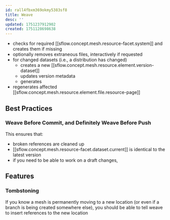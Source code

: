 ```yaml
---
id: rall4fbxm369okmy5383sf8
title: Weave
desc: ''
updated: 1751237912902
created: 1751128698638
---
```


- checks for required [[sflow.concept.mesh.resource-facet.system]] and creates them if missing
- optionally removes extraneous files, interactively if requested
- for changed datasets (i.e., a distribution has changed)
  - creates a new [[sflow.concept.mesh.resource.element.version-dataset]] 
  - updates version metadata
  - generates 
- regenerates affected [[sflow.concept.mesh.resource.element.file.resource-page]]

## Best Practices

### Weave Before Commit, and Definitely Weave Before Push

This ensures that:

- broken references are cleaned up
- [[sflow.concept.mesh.resource-facet.dataset.current]] is identical to the latest version
- if you need to be able to work on a draft changes, 

## Features

### Tombstoning

If you know a mesh is permanently moving to a new location (or even if a branch is being created somewhere else), you should be able to tell weave to insert references to the new location

